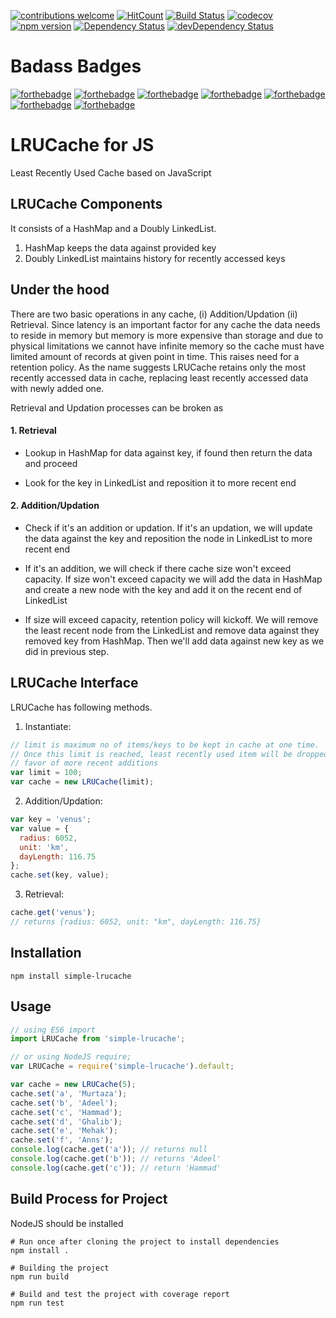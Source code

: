 [![contributions welcome](https://img.shields.io/badge/contributions-welcome-brightgreen.svg?style=flat)](https://github.com/dwyl/esta/issues) [![HitCount](http://hits.dwyl.io/murtazazaidi/lrucache.svg)](http://hits.dwyl.io/murtazazaidi/lrucache) [![Build Status](https://travis-ci.org/murtazazaidi/lrucache.svg?branch=master)](https://travis-ci.org/murtazazaidi/lrucache) [![codecov](https://codecov.io/gh/murtazazaidi/lrucache/branch/master/graph/badge.svg)](https://codecov.io/gh/murtazazaidi/lrucache) [![npm version](https://badge.fury.io/js/simple-lrucache.svg)](https://badge.fury.io/js/simple-lrucache)  [![Dependency Status](https://david-dm.org/murtazazaidi/lrucache.svg)](https://david-dm.org/murtazazaidi/lrucache) [![devDependency Status](https://david-dm.org/murtazazaidi/lrucache/dev-status.svg)](https://david-dm.org/murtazazaidi/lrucache#info=devDependencies)


# Badass Badges
[![forthebadge](http://forthebadge.com/badges/uses-js.svg)](http://forthebadge.com)
[![forthebadge](http://forthebadge.com/badges/powered-by-electricity.svg)](http://forthebadge.com) [![forthebadge](http://forthebadge.com/badges/makes-people-smile.svg)](http://forthebadge.com)
[![forthebadge](http://forthebadge.com/badges/gluten-free.svg)](http://forthebadge.com) [![forthebadge](http://forthebadge.com/badges/oooo-kill-em.svg)](http://forthebadge.com) [![forthebadge](http://forthebadge.com/badges/built-with-love.svg)](http://forthebadge.com) [![forthebadge](http://forthebadge.com/badges/built-with-swag.svg)](http://forthebadge.com)


# LRUCache for JS
Least Recently Used Cache based on JavaScript


## LRUCache Components
It consists of a HashMap and a Doubly LinkedList.
1. HashMap keeps the data against provided key
2. Doubly LinkedList maintains history for recently accessed keys


## Under the hood
There are two basic operations in any cache, (i) Addition/Updation (ii) Retrieval. Since latency is an important factor for any cache the data needs to reside in memory but memory is more expensive than storage and due to physical limitations we cannot have infinite memory so the cache must have limited amount of records at given point in time. This raises need for a retention policy. As the name suggests LRUCache retains only the most recently accessed data in cache, replacing least recently accessed data with newly added one.

Retrieval and Updation processes can be broken as
#### 1. Retrieval
- Lookup in HashMap for data against key, if found then return the data and proceed

- Look for the key in LinkedList and reposition it to more recent end

#### 2. Addition/Updation
- Check if it's an addition or updation. If it's an updation, we will update the data against the key and reposition the node in LinkedList to more recent end

- If it's an addition, we will check if there cache size won't exceed capacity. If size won't exceed capacity we will add the data in HashMap and create a new node with the key and add it on the recent end of LinkedList

- If size will exceed capacity, retention policy will kickoff. We will remove the least recent node from the LinkedList and remove data against they removed key from HashMap. Then we'll add data against new key as we did in previous step.

## LRUCache Interface
LRUCache has following methods.

1. Instantiate:
```javascript
// limit is maximum no of items/keys to be kept in cache at one time.
// Once this limit is reached, least recently used item will be dropped in
// favor of more recent additions
var limit = 100;
var cache = new LRUCache(limit);
```


2. Addition/Updation:
```javascript
var key = 'venus';
var value = {
  radius: 6052,
  unit: 'km',
  dayLength: 116.75
};
cache.set(key, value);
```


3. Retrieval:
```javascript
cache.get('venus');
// returns {radius: 6052, unit: "km", dayLength: 116.75}
```

## Installation
```
npm install simple-lrucache
```

## Usage
```javascript
// using ES6 import
import LRUCache from 'simple-lrucache';

// or using NodeJS require;
var LRUCache = require('simple-lrucache').default;

var cache = new LRUCache(5);
cache.set('a', 'Murtaza');
cache.set('b', 'Adeel');
cache.set('c', 'Hammad');
cache.set('d', 'Ghalib');
cache.set('e', 'Mehak');
cache.set('f', 'Anns');
console.log(cache.get('a')); // returns null
console.log(cache.get('b')); // returns 'Adeel'
console.log(cache.get('c')); // return 'Hammad'
```


## Build Process for Project
NodeJS should be installed
```
# Run once after cloning the project to install dependencies
npm install .

# Building the project
npm run build

# Build and test the project with coverage report
npm run test
```
